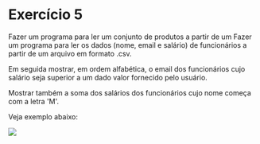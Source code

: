 # Exercício 5

Fazer um programa para ler um conjunto de produtos a partir de um Fazer um programa para ler os dados (nome, email e salário) de funcionários a partir de um arquivo em formato .csv.

Em seguida mostrar, em ordem alfabética, o email dos funcionários cujo salário seja superior a um dado valor fornecido pelo usuário.

Mostrar também a soma dos salários dos funcionários cujo nome começa com a letra 'M'.

Veja exemplo abaixo:

![](https://i.ibb.co/8skqXv3/imagem-2022-04-29-184638467.png)
